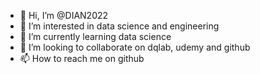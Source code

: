- 👋 Hi, I’m @DIAN2022
- 👀 I’m interested in data science and engineering
- 🌱 I’m currently learning data science
- 💞️ I’m looking to collaborate on dqlab, udemy and github
- 📫 How to reach me on github 

<!---
DIAN2022/DIAN2022 is a ✨ special ✨ repository because its `README.md` (this file) appears on your GitHub profile.
You can click the Preview link to take a look at your changes.
--->
